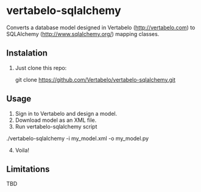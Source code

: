 vertabelo-sqlalchemy
====================

Converts a database model designed in Vertabelo (http://vertabelo.com) to SQLAlchemy (http://www.sqlalchemy.org/) mapping classes.

Instalation
-----------


1. Just clone this repo:

    git clone https://github.com/Vertabelo/vertabelo-sqlalchemy.git


Usage
-----

1. Sign in to Vertabelo and design a model.
2. Download model as an XML file.
3. Run vertabelo-sqlalchemy script

  ./vertabelo-sqlalchemy -i my_model.xml -o my_model.py

4. Voila!


Limitations
-----------

TBD






